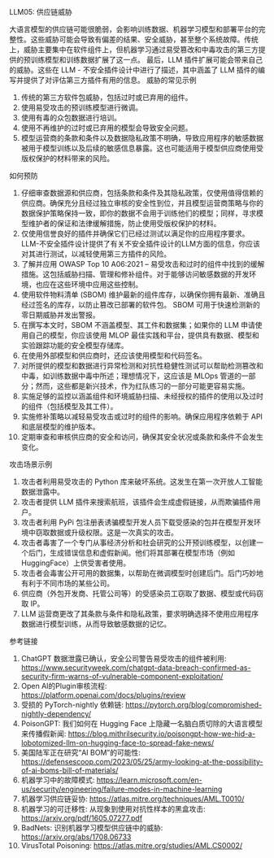 LLM05: 供应链威胁
 
大语言模型的供应链可能很脆弱，会影响训练数据、机器学习模型和部署平台的完整性。这些威胁可能会导致有偏差的结果、安全威胁，甚至整个系统故障。传统上，威胁主要集中在软件组件上，但机器学习通过易受篡改和中毒攻击的第三方提供的预训练模型和训练数据扩展了这一点。
 最后，LLM 插件扩展可能会带来自己的威胁。这些在 LLM - 不安全插件设计中进行了描述，其中涵盖了 LLM 插件的编写并提供了对评估第三方插件有用的信息。
威胁的常见示例
 
1. 传统的第三方软件包威胁，包括过时或已弃用的组件。
2. 使用易受攻击的预训练模型进行微调。
3. 使用有毒的众包数据进行培训。
4. 使用不再维护的过时或已弃用的模型会导致安全问题。
5. 模型运营商的条款和条件以及数据隐私政策不明确，导致应用程序的敏感数据被用于模型训练以及后续的敏感信息暴露。这也可能适用于模型供应商使用受版权保护的材料带来的风险。
 
如何预防
 
1. 仔细审查数据源和供应商，包括条款和条件及其隐私政策，仅使用值得信赖的供应商。确保充分且经过独立审核的安全性到位，并且模型运营商策略与你的数据保护策略保持一致，即你的数据不会用于训练他们的模型；同样，寻求模型维护者的保证和法律缓解措施，防止使用受版权保护的材料。
2. 仅使用信誉良好的插件并确保它们已经过测试以满足你的应用程序要求。 LLM-不安全插件设计提供了有关不安全插件设计的LLM方面的信息，你应该对其进行测试，以减轻使用第三方插件的风险。
3. 了解并应用 OWASP Top 10 A06:2021 – 易受攻击和过时的组件中找到的缓解措施。这包括威胁扫描、管理和修补组件。对于能够访问敏感数据的开发环境，也应在这些环境中应用这些控制。
4. 使用软件物料清单 (SBOM) 维护最新的组件库存，以确保你拥有最新、准确且经过签名的库存，以防止篡改已部署的软件包。 SBOM 可用于快速检测新的零日期威胁并发出警报。
5. 在撰写本文时，SBOM 不涵盖模型、其工件和数据集；如果你的 LLM 申请使用自己的模型，你应该使用 MLOP 最佳实践和平台，提供具有数据、模型和实验跟踪功能的安全模型存储库。
6. 在使用外部模型和供应商时，还应该使用模型和代码签名。
7. 对所提供的模型和数据进行异常检测和对抗性稳健性测试可以帮助检测篡改和中毒，如训练数据中毒中所述；理想情况下，这应该是 MLOps 管道的一部分；然而，这些都是新兴技术，作为红队练习的一部分可能更容易实施。
8. 实施足够的监控以涵盖组件和环境威胁扫描、未经授权的插件的使用以及过时的组件（包括模型及其工件）。
9. 实施修补策略以减轻易受攻击或过时的组件的影响。确保应用程序依赖于 API 和底层模型的维护版本。
10. 定期审查和审核供应商的安全和访问，确保其安全状况或条款和条件不会发生变化。
 
攻击场景示例
 
1. 攻击者利用易受攻击的 Python 库来破坏系统。这发生在第一次开放人工智能数据泄露中。
2. 攻击者提供 LLM 插件来搜索航班，该插件会生成虚假链接，从而欺骗插件用户。
3. 攻击者利用 PyPi 包注册表诱骗模型开发人员下载受感染的包并在模型开发环境中窃取数据或升级权限。这是一次真实的攻击。
4. 攻击者毒害了一个专门从事经济分析和社会研究的公开预训练模型，以创建一个后门，生成错误信息和虚假新闻。他们将其部署在模型市场（例如 HuggingFace）上供受害者使用。
5. 攻击者会毒害公开可用的数据集，以帮助在微调模型时创建后门。后门巧妙地有利于不同市场的某些公司。
6. 供应商（外包开发商、托管公司等）的受感染员工窃取了数据、模型或代码窃取 IP。
7. LLM 运营商更改了其条款与条件和隐私政策，要求明确选择不使用应用程序数据进行模型训练，从而导致敏感数据的记忆。
 
参考链接
 
1. ChatGPT 数据泄露已确认，安全公司警告易受攻击的组件被利用:  https://www.securityweek.com/chatgpt-data-breach-confirmed-as-security-firm-warns-of-vulnerable-component-exploitation/
2. Open AI的Plugin审核流程:  https://platform.openai.com/docs/plugins/review
3. 受损的 PyTorch-nightly 依赖链:  https://pytorch.org/blog/compromished-nightly-dependency/
4. PoisonGPT: 我们如何在 Hugging Face 上隐藏一名脑白质切除的大语言模型来传播假新闻:  https://blog.mithrilsecurity.io/poisongpt-how-we-hid-a-lobotomized-llm-on-hugging-face-to-spread-fake-news/
5. 美国陆军正在研究“AI BOM”的可能性:  https://defensescoop.com/2023/05/25/army-looking-at-the-possibility-of-ai-boms-bill-of-materials/
6. 机器学习中的故障模式:  https://learn.microsoft.com/en-us/security/engineering/failure-modes-in-machine-learning
7. 机器学习供应链妥协:  https://atlas.mitre.org/techniques/AML.T0010/
8. 机器学习的可迁移性: 从现象到使用对抗性样本的黑盒攻击:  https://arxiv.org/pdf/1605.07277.pdf
9. BadNets: 识别机器学习模型供应链中的威胁:  https://arxiv.org/abs/1708.06733
10. VirusTotal Poisoning:  https://atlas.mitre.org/studies/AML.CS0002/
